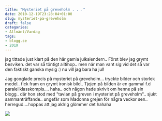 ```yaml
---
title: "Mysteriet på greveholm . . ."
date: 2010-12-19T23:28:04+01:00
slug: mysteriet-pa-greveholm
draft: false
categories:
- Allmänt/Vardag
tags:
- blogg.se
- 2010
---
```

jag tittade just klart på den här gamla julkalendern.. Först blev jag grymt besviken. det var så töntigt alltihop.. men när man vant sig vid det så var den faktiskt ganska mysig :) nu vill jag bara ha jul!  
  
Jag googlade precis på mysteriet på greveholm... tryckte bilder och storlek medel.. fick fram en grymt ironisk bild.. Tjejen på bilden är en gammal f.d paralellklasskompis.... haha.. och någon hade skrivit om henne på sin blogg.. där hon stod med "tavlan på greven i mysteriet på greveholm".. sjukt sammanträffande.. ungefär som Madonna grejen för några veckor sen.. herregud....hoppas att jag aldrig glömmer det hahaha  
  
  
![](/assets/images/blogg.se/ironic-_122453385.jpg)